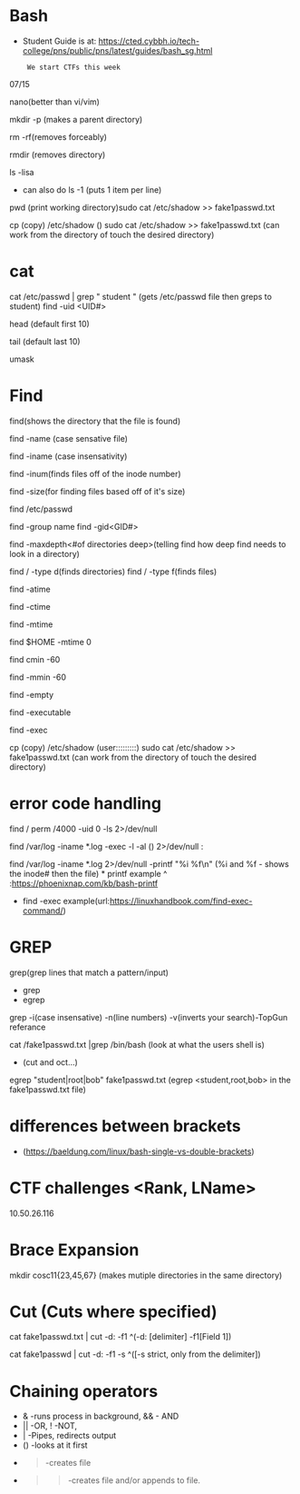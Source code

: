 # Bash
* Student Guide is at: https://cted.cybbh.io/tech-college/pns/public/pns/latest/guides/bash_sg.html

       We start CTFs this week 

07/15

nano(better than vi/vim)

mkdir -p (makes a parent directory)

rm -rf(removes forceably)

rmdir (removes directory)

ls -lisa 
  * can also do ls -1 (puts 1 item per line)

pwd (print working directory)sudo cat /etc/shadow >> fake1passwd.txt

cp <source> <destination> (copy)
      /etc/shadow    ()
      sudo cat /etc/shadow >> fake1passwd.txt (can work from the directory of touch the desired directory)
# cat
cat /etc/passwd | grep " student " (gets /etc/passwd file then greps to student) 
 find -uid <UID#>


head (default first 10)

tail (default last 10)

umask

# Find
find(shows the directory that the file is found)

find -name (case sensative file)

find -iname (case insensativity)

find -inum(finds files off of the inode number)

find -size(for finding files based off of it's size)

find /etc/passwd
 
 find -group name
 find -gid<GID#>

find -maxdepth<#of directories deep>(telling find how deep find needs to look in a directory)

find / -type d(finds directories)
find / -type f(finds files)

find -atime

find -ctime

find -mtime

find $HOME -mtime 0

find cmin -60

find -mmin -60

find -empty

find -executable

find -exec

cp <source> <destination> (copy)
      /etc/shadow    (user:::::::::)
      sudo cat /etc/shadow >> fake1passwd.txt (can work from the directory of touch the desired directory)

# error code handling 
find / perm /4000 -uid 0 -ls 2>/dev/null
  
find /var/log -iname *.log -exec -l -al () 2>/dev/null \:

find /var/log -iname *.log 2>/dev/null -printf "%i %f\n" (%i and %f - shows the inode# then the file)
                         * printf example ^ :https://phoenixnap.com/kb/bash-printf


* find -exec example(url:https://linuxhandbook.com/find-exec-command/)

# GREP
grep(grep lines that match a pattern/input)
* grep
* egrep

grep -i(case insensative) -n(line numbers) -v(inverts your search)-TopGun referance

cat /fake1passwd.txt |grep /bin/bash (look at what the users shell is)
* (cut and oct...)

egrep "student|root|bob" fake1passwd.txt
(egrep <student,root,bob> in the fake1passwd.txt file)

# differences between brackets 
* (https://baeldung.com/linux/bash-single-vs-double-brackets)

# CTF challenges <Rank, LName>
10.50.26.116

# Brace Expansion
mkdir cosc11{23,45,67} (makes mutiple directories in the same directory)

# Cut (Cuts where specified)
cat fake1passwd.txt | cut -d: -f1 
                            ^(-d: [delimiter] -f1[Field 1])

cat fake1passwd | cut -d: -f1 -s
                     ^([-s strict, only from the delimiter])

# Chaining operators
* & -runs process in background, && - AND
* || -OR, ! -NOT,
* | -Pipes, redirects output
* () -looks at it first
* > -creates file
* >> -creates file and/or appends to file.
